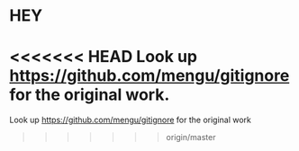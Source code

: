 # HEY
<<<<<<< HEAD
Look up https://github.com/mengu/gitignore for the original work.
=======
Look up https://github.com/mengu/gitignore for the original work
>>>>>>> origin/master
